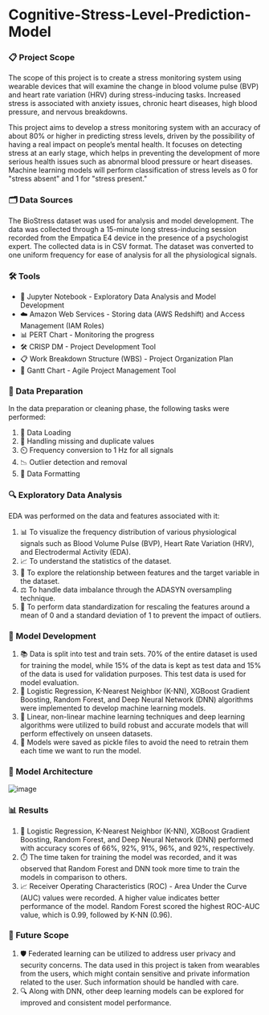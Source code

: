 # Cognitive-Stress-Level-Prediction-Model

### 📋 Project Scope

The scope of this project is to create a stress monitoring system using wearable devices that will examine the change in blood volume pulse (BVP) and heart rate variation (HRV) during stress-inducing tasks. Increased stress is associated with anxiety issues, chronic heart diseases, high blood pressure, and nervous breakdowns.

This project aims to develop a stress monitoring system with an accuracy of about 80% or higher in predicting stress levels, driven by the possibility of having a real impact on people’s mental health. It focuses on detecting stress at an early stage, which helps in preventing the development of more serious health issues such as abnormal blood pressure or heart diseases. Machine learning models will perform classification of stress levels as 0 for "stress absent" and 1 for "stress present."

### 🗂️ Data Sources

The BioStress dataset was used for analysis and model development. The data was collected through a 15-minute long stress-inducing session recorded from the Empatica E4 device in the presence of a psychologist expert. The collected data is in CSV format. The dataset was converted to one uniform frequency for ease of analysis for all the physiological signals.

### 🛠️ Tools

- 📓 Jupyter Notebook - Exploratory Data Analysis and Model Development
- ☁️ Amazon Web Services - Storing data (AWS Redshift) and Access Management (IAM Roles)
- 📊 PERT Chart - Monitoring the progress
- 🛠️ CRISP DM - Project Development Tool
- 📋 Work Breakdown Structure (WBS) - Project Organization Plan
- 📅 Gantt Chart - Agile Project Management Tool

### 🧹 Data Preparation

In the data preparation or cleaning phase, the following tasks were performed:

1. 📂 Data Loading
2. 🧹 Handling missing and duplicate values
3. ⏲️ Frequency conversion to 1 Hz for all signals
4. 📉 Outlier detection and removal
5. 📝 Data Formatting

### 🔍 Exploratory Data Analysis

EDA was performed on the data and features associated with it:

1. 📊 To visualize the frequency distribution of various physiological signals such as Blood Volume Pulse (BVP), Heart Rate Variation (HRV), and Electrodermal Activity (EDA).
2. 📈 To understand the statistics of the dataset.
3. 🔗 To explore the relationship between features and the target variable in the dataset.
4. ⚖️ To handle data imbalance through the ADASYN oversampling technique.
5. 📏 To perform data standardization for rescaling the features around a mean of 0 and a standard deviation of 1 to prevent the impact of outliers.

### 🤖 Model Development

1. 📚 Data is split into test and train sets. 70% of the entire dataset is used for training the model, while 15% of the data is kept as test data and 15% of the data is used for validation purposes. This test data is used for model evaluation.
2. 🧠 Logistic Regression, K-Nearest Neighbor (K-NN), XGBoost Gradient Boosting, Random Forest, and Deep Neural Network (DNN) algorithms were implemented to develop machine learning models.
3. 🎯 Linear, non-linear machine learning techniques and deep learning algorithms were utilized to build robust and accurate models that will perform effectively on unseen datasets.
4. 💾 Models were saved as pickle files to avoid the need to retrain them each time we want to run the model.

### 🧩 Model Architecture

![image](https://github.com/user-attachments/assets/c24df0f7-f9a5-42ef-96a3-8dd3ff676f38)

### 📊 Results

1. 🧠 Logistic Regression, K-Nearest Neighbor (K-NN), XGBoost Gradient Boosting, Random Forest, and Deep Neural Network (DNN) performed with accuracy scores of 66%, 92%, 91%, 96%, and 92%, respectively.
2. ⏱️ The time taken for training the model was recorded, and it was observed that Random Forest and DNN took more time to train the models in comparison to others.
3. 📈 Receiver Operating Characteristics (ROC) - Area Under the Curve (AUC) values were recorded. A higher value indicates better performance of the model. Random Forest scored the highest ROC-AUC value, which is 0.99, followed by K-NN (0.96). 

### 🚀 Future Scope

1. 🛡️ Federated learning can be utilized to address user privacy and security concerns. The data used in this project is taken from wearables from the users, which might contain sensitive and private information related to the user. Such information should be handled with care.
2. 🔍 Along with DNN, other deep learning models can be explored for improved and consistent model performance.
